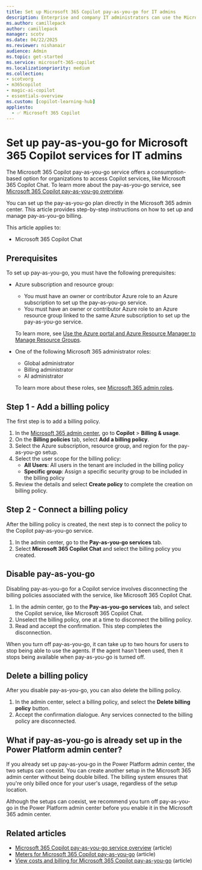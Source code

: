 ```yaml
---
title: Set up Microsoft 365 Copilot pay-as-you-go for IT admins
description: Enterprise and company IT administrators can use the Microsoft 365 admin center to set up the Microsoft 365 Copilot pay-as-you-go feature. Get step-by-step instructions on setting up a billing policy, connecting the billing policy to the pay-as-you-go Copilot service, and removing pay-as-you-go.
ms.author: camillepack
author: camillepack
manager: scotv
ms.date: 04/22/2025
ms.reviewer: nishanair
audience: Admin
ms.topic: get-started
ms.service: microsoft-365-copilot
ms.localizationpriority: medium
ms.collection: 
- scotvorg
- m365copilot
- magic-ai-copilot
- essentials-overview
ms.custom: [copilot-learning-hub]
appliesto:
  - ✅ Microsoft 365 Copilot
---
```


# Set up pay-as-you-go for Microsoft 365 Copilot services for IT admins

The Microsoft 365 Copilot pay-as-you-go service offers a consumption-based option for organizations to access Copilot services, like Microsoft 365 Copilot Chat. To learn more about the pay-as-you-go service, see [Microsoft 365 Copilot pay-as-you-go overview](overview.md).

You can set up the pay-as-you-go plan directly in the Microsoft 365 admin center. This article provides step-by-step instructions on how to set up and manage pay-as-you-go billing.

This article applies to:

- Microsoft 365 Copilot Chat

## Prerequisites

To set up pay-as-you-go, you must have the following prerequisites:

- Azure subscription and resource group:
  - You must have an owner or contributor Azure role to an Azure subscription to set up the pay-as-you-go service.
  - You must have an owner or contributor Azure role to an Azure resource group linked to the same Azure subscription to set up the pay-as-you-go service.

  To learn more, see [Use the Azure portal and Azure Resource Manager to Manage Resource Groups](/azure/azure-resource-manager/management/manage-resource-groups-portal).

- One of the following Microsoft 365 administrator roles:
  - Global administrator
  - Billing administrator
  - AI administrator

  To learn more about these roles, see [Microsoft 365 admin roles](/microsoft-365/admin/add-users/about-admin-roles).

## Step 1 - Add a billing policy

The first step is to add a billing policy.

1. In the [Microsoft 365 admin center](https://admin.microsoft.com), go to **Copilot** > **Billing & usage**.
2. On the **Billing policies** tab, select **Add a billing policy**.
3. Select the Azure subscription, resource group, and region for the pay-as-you-go setup.
4. Select the user scope for the billing policy:
    - **All Users**: All users in the tenant are included in the billing policy
    - **Specific group**: Assign a specific security group to be included in the billing policy
5. Review the details and select **Create policy** to complete the creation on billing policy.

## Step 2 - Connect a billing policy

After the billing policy is created, the next step is to connect the policy to the Copilot pay-as-you-go service.

1. In the admin center, go to the **Pay-as-you-go services** tab.
2. Select **Microsoft 365 Copilot Chat** and select the billing policy you created.

## Disable pay-as-you-go

Disabling pay-as-you-go for a Copilot service involves disconnecting the billing policies associated with the service, like Microsoft 365 Copilot Chat.

1. In the admin center, go to the **Pay-as-you-go services** tab, and select the Copilot service, like Microsoft 365 Copilot Chat.
2. Unselect the billing policy, one at a time to disconnect the billing policy.
3. Read and accept the confirmation. This step completes the disconnection.

When you turn off pay-as-you-go, it can take up to two hours for users to stop being able to use the agents. If the agent hasn't been used, then it stops being available when pay-as-you-go is turned off.

## Delete a billing policy

After you disable pay-as-you-go, you can also delete the billing policy.

1. In the admin center, select a billing policy, and select the **Delete billing policy** button.
2. Accept the confirmation dialogue. Any services connected to the billing policy are disconnected.
  
## What if pay-as-you-go is already set up in the Power Platform admin center?

If you already set up pay-as-you-go in the Power Platform admin center, the two setups can coexist. You can create another setup in the Microsoft 365 admin center without being double billed. The billing system ensures that you're only billed once for your user's usage, regardless of the setup location.

Although the setups can coexist, we recommend you turn off pay-as-you-go in the Power Platform admin center before you enable it in the Microsoft 365 admin center.

## Related articles

- [Microsoft 365 Copilot pay-as-you-go service overview](overview.md) (article)
- [Meters for Microsoft 365 Copilot pay-as-you-go](meters.md) (article)
- [View costs and billing for Microsoft 365 Copilot pay-as-you-go](view-cost.md) (article)
